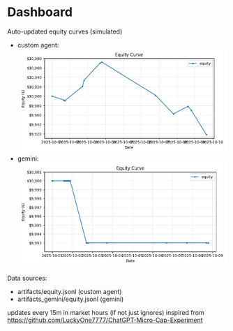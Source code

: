 # Dashboard

Auto-updated equity curves (simulated)

- custom agent: ![Equity Curve](artifacts/equity.png?v=925a1f4)
- gemini: ![Equity Curve (Gemini)](artifacts_gemini/equity.png?v=925a1f4)

Data sources:
- artifacts/equity.jsonl (custom agent)
- artifacts_gemini/equity.jsonl (gemini)

updates every 15m in market hours (if not just ignores)
inspired from https://github.com/LuckyOne7777/ChatGPT-Micro-Cap-Experiment